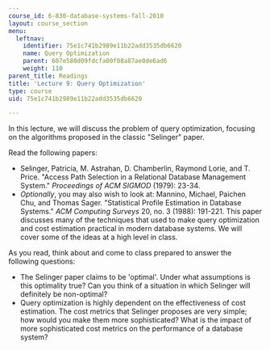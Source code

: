 ```yaml
---
course_id: 6-830-database-systems-fall-2010
layout: course_section
menu:
  leftnav:
    identifier: 75e1c741b2989e11b22add3535db6620
    name: Query Optimization
    parent: 607e580d09fdcfa00f08a87ae0de6ad6
    weight: 110
parent_title: Readings
title: 'Lecture 9: Query Optimization'
type: course
uid: 75e1c741b2989e11b22add3535db6620

---
```


In this lecture, we will discuss the problem of query optimization, focusing on the algorithms proposed in the classic "Selinger" paper.

Read the following papers:

*   Selinger, Patricia, M. Astrahan, D. Chamberlin, Raymond Lorie, and T. Price. "Access Path Selection in a Relational Database Management System." _Proceedings of ACM SIGMOD_ (1979): 23-34.
*   _Optionally_, you may also wish to look at: Mannino, Michael, Paichen Chu, and Thomas Sager. "Statistical Profile Estimation in Database Systems." _ACM Computing Surveys_ 20, no. 3 (1988): 191-221. This paper discusses many of the techniques that used to make query optimization and cost estimation practical in modern database systems. We will cover some of the ideas at a high level in class.

As you read, think about and come to class prepared to answer the following questions:

*   The Selinger paper claims to be 'optimal'. Under what assumptions is this optimality true? Can you think of a situation in which Selinger will definitely be non-optimal?
*   Query optimization is highly dependent on the effectiveness of cost estimation. The cost metrics that Selinger proposes are very simple; how would you make them more sophisticated? What is the impact of more sophisticated cost metrics on the performance of a database system?